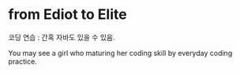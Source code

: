 # from Ediot to Elite
코딩 연습 : 간혹 자바도 있을 수 있음.

You may see a girl who maturing her coding skill by everyday coding practice.
